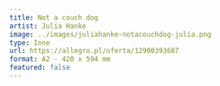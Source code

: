 ```yaml
---
title: Not a couch dog
artist: Julia Hanke
image: ../images/juliahanke-notacouchdog-julia.png
type: Inne
url: https://allegro.pl/oferta/12900393687
format: A2 - 420 x 594 mm
featured: false
---
```

